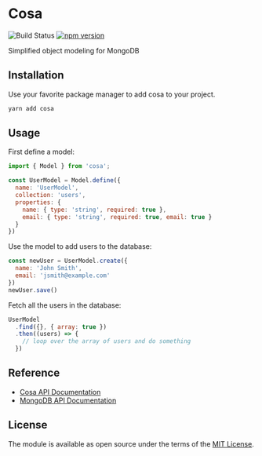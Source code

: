 # Cosa

![Build Status](https://github.com/Losant/cosa/actions/workflows/test.yml/badge.svg?branch=master) [![npm version](https://badge.fury.io/js/cosa.svg)](https://badge.fury.io/js/cosa)

Simplified object modeling for MongoDB

## Installation

Use your favorite package manager to add cosa to your project.

```bash
yarn add cosa
```

## Usage

First define a model:

```javascript
import { Model } from 'cosa';

const UserModel = Model.define({
  name: 'UserModel',
  collection: 'users',
  properties: {
    name: { type: 'string', required: true },
    email: { type: 'string', required: true, email: true }
  }
})
```

Use the model to add users to the database:

```javascript
const newUser = UserModel.create({
  name: 'John Smith',
  email: 'jsmith@example.com'
})
newUser.save()
```

Fetch all the users in the database:

```javascript
UserModel
  .find({}, { array: true })
  .then((users) => {
    // loop over the array of users and do something
  })
```

## Reference

- [Cosa API Documentation](API.md)
- [MongoDB API Documentation](http://mongodb.github.io/node-mongodb-native/3.5/api/)

## License

The module is available as open source under the terms of the [MIT License](http://opensource.org/licenses/MIT).
